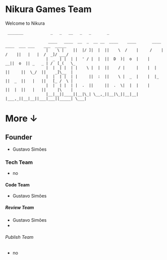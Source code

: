 # Nikura Games Team
Welcome to Nikura


    
     _______            _   _   __   _   _       _
                                    
                       ____   ____  __  _  __ __  ____    ____       ____   ____  ___ ___    ___  _____
                      |    \ |    ||  |/ ]|  |  ||    \  /    |     /    | /    ||   |   |  /  _]/ ___/
                      |  _  | |  | |  ' / |  |  ||  D  )|  o  |    |   __||  o  || _   _ | /  [_(   \_ 
                      |  |  | |  | |    \ |  |  ||    / |     |    |  |  ||     ||  \_/  ||    _]\__  |
                      |  |  | |  | |     ||  :  ||    \ |  _  |    |  |_ ||  _  ||   |   ||   [_ /  \ |
                      |  |  | |  | |  .  ||     ||  .  \|  |  |    |     ||  |  ||   |   ||     |\    |
                      |__|__||____||__|\_| \__,_||__|\_||__|__|    |___,_||__|__||___|___||_____| \___|
  
More ↓
============

## Founder
 * Gustavo Simões
### Tech Team
 * no
#### Code Team
 * Gustavo Simões
##### Review Team
 * Gustavo Simões
 * 
###### Publish Team
 * no
